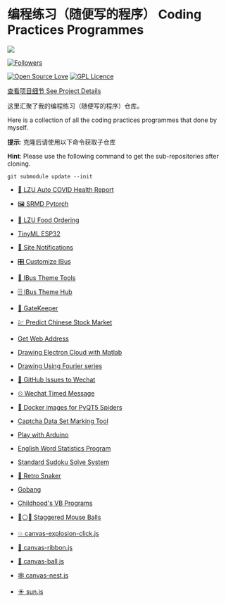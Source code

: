 # 编程练习（随便写的程序） Coding Practices Programmes

![](https://hollowman6.github.io/img/mark.png)


[![Followers](https://img.shields.io/github/followers/HollowMan6?style=social)](https://github.com/HollowMan6?tab=followers)

[![Open Source Love](https://img.shields.io/badge/-%E2%9D%A4%20Open%20Source-Green?style=flat-square&logo=Github&logoColor=white&link=https://hollowman6.github.io/fund.html)](https://hollowman6.github.io/fund.html)
[![GPL Licence](https://img.shields.io/badge/license-GPL-blue)](https://opensource.org/licenses/GPL-3.0/)

[查看项目细节 See Project Details](https://github.com/users/HollowMan6/projects/6)

这里汇聚了我的编程练习（随便写的程序）仓库。

Here is a collection of all the coding practices programmes that done by myself.

**提示**: 克隆后请使用以下命令获取子仓库

**Hint**: Please use the following command to get the sub-repositories after cloning.

`git submodule update --init`

* [🦠 LZU Auto COVID Health Report](https://github.com/HollowMan6/LZU-Auto-COVID-Health-Report)
* [🖼 SRMD Pytorch](https://github.com/HollowMan6/SRMD-Pytorch)
* [🍱 LZU Food Ordering](https://github.com/LZU-Food-Ordering/LZU-Food-Ordering)
* [TinyML ESP32](https://github.com/HollowMan6/TinyML-ESP32)
* [📢 Site Notifications](https://github.com/HollowMan6/Site-Notifications)
* [🎛️ Customize IBus](https://github.com/openSUSE/Customize-IBus)
* [🎨 IBus Theme Tools](https://github.com/openSUSE/IBus-Theme-Tools)
* [🗄 IBus Theme Hub](https://github.com/openSUSE/IBus-Theme-Hub)
* [👮 GateKeeper](https://github.com/HollowMan6/GateKeeper)
* [💹 Predict Chinese Stock Market](https://github.com/HollowMan6/Predict-Chinese-Stock-Market)
* [Get Web Address](https://github.com/HollowMan6/Get-Web-Address)
* [Drawing Electron Cloud with Matlab](https://github.com/hollowman6/Drawing-Electron-Cloud-with-Matlab)
* [Drawing Using Fourier series](https://github.com/HollowMan6/Drawing-Using-Fourier-series)
* [💬 GitHub Issues to Wechat](https://github.com/HollowMan6/GitHub-Issues-to-Wechat)
* [⏲ Wechat Timed Message](https://github.com/HollowMan6/Wechat-Timed-Message)
* [🐋 Docker images for PyQT5 Spiders](https://github.com/HollowMan6/docker-pyqt5-spiders)
* [Captcha Data Set Marking Tool](https://github.com/HollowMan6/Captcha-Data-Set-Marking-Tool)
* [Play with Arduino](https://github.com/HollowMan6/Play-with-Arduino)
* [English Word Statistics Program](https://github.com/HollowMan6/English-Word-Frequency-Statistics-Program)
* [Standard Sudoku Solve System](https://github.com/HollowMan6/Standard-Sudoku-Solve-System)
* [🐍 Retro Snaker](https://github.com/HollowMan6/Retro-Snaker)
* [Gobang](https://github.com/HollowMan6/Gobang)
* [Childhood's VB Programs](https://github.com/HollowMan6/Childhood-s-VB-Programs)

* [🔵⚪🔴 Staggered Mouse Balls](https://github.com/HollowMan6/Staggered-Mouse-Balls)
* [💥 canvas-explosion-click.js](https://github.com/HollowMan6/canvas-explosion-click.js)
* [🌈 canvas-ribbon.js](https://github.com/HollowMan6/canvas-ribbon.js)
* [🔴 canvas-ball.js](https://github.com/HollowMan6/canvas-ball.js)
* [🕸️ canvas-nest.js](https://github.com/HollowMan6/canvas-nest.js)
* [☀ sun.js](https://github.com/HollowMan6/sun.js)
